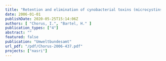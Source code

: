 ```yaml
---
title: "Retention and elimination of cynobacterial toxins (microcystins) through artificial recharge and bank filtration"
date: 2006-01-01
publishDate: 2020-05-25T15:14:06Z
authors: [ "Chorus, I.", "Bartel, H." ]
publication_types: ["4"]
abstract: ""
featured: false
publication: "Umweltbundesamt"
url_pdf: "/pdf/Chorus-2006-437.pdf"
projects: ["nasri"]
---
```


